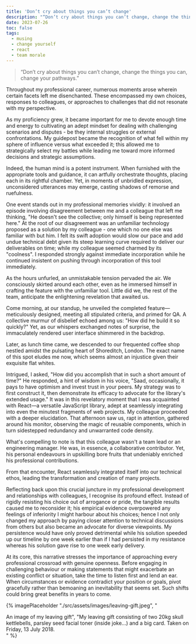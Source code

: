 ```yaml
---
title: 'Don’t cry about things you can’t change'
description: "“Don’t cry about things you can’t change, change the things you can, change your pathways.”"
date: 2023-07-26
toc: false
tags:
  - musing
  - change yourself
  - react
  - team morale
---
```


> “Don’t cry about things you can’t change, change the things you can, change your pathways.”

Throughout my professional career, numerous moments arose wherein certain facets left me disenchanted. These encompassed my own choices, responses to colleagues, or approaches to challenges that did not resonate with my perspective.

As my proficiency grew, it became important for me to devote enough time and energy to cultivating an adept mindset for dealing with challenging scenarios and disputes - be they internal struggles or external confrontations. My guidepost became the recognition of what fell within my sphere of influence versus what exceeded it; this allowed me to strategically select my battles while leading me toward more informed decisions and strategic assumptions.

Indeed, the human mind is a potent instrument. When furnished with the appropriate tools and guidance, it can artfully orchestrate thoughts, placing each in its rightful chamber. Yet, in moments of unbridled expression, unconsidered utterances may emerge, casting shadows of remorse and ruefulness.

One event stands out in my professional memories vividly: it involved an episode involving disagreement between me and a colleague that left me thinking, "He doesn't see the collective; only himself is being represented here." At the root of our disagreement was an unfamiliar technology proposed as a solution by my colleague - one which no one else was familiar with but him. I felt its swift adoption would slow our pace and add undue technical debt given its steep learning curve required to deliver our deliverables on time; while my colleague seemed charmed by its "coolness". I responded strongly against immediate incorporation while he continued insistent on pushing through incorporation of this tool immediately.

As the hours unfurled, an unmistakable tension pervaded the air. We consciously skirted around each other, even as he immersed himself in crafting the feature with the unfamiliar tool. Little did we, the rest of the team, anticipate the enlightening revelation that awaited us.

Come morning, at our standup, he unveiled the completed feature—meticulously designed, meeting all stipulated criteria, and primed for QA. A collective murmur of disbelief echoed among us: "How did he build it so quickly?" Yet, as our whispers exchanged notes of surprise, the immaculately rendered user interface shimmered in the backdrop.

Later, as lunch time came, we descended to our frequented coffee shop nestled amidst the pulsating heart of Shoreditch, London. The exact name of this spot eludes me now, which seems almost an injustice given their exquisite flat whites.

Intrigued, I asked, "How did you accomplish that in such a short amount of time?" He responded, a hint of wisdom in his voice, "Saad, occasionally, it pays to have optimism and invest trust in your peers. My strategy was to first construct it, then demonstrate its efficacy to advocate for the library's extended usage." It was in this revelatory moment that I was acquainted with React—a versatile JavaScript library, adept at seamlessly integrating into even the minutest fragments of web projects. My colleague proceeded with a deeper elucidation. That afternoon saw us, rapt in attention, gathered around his monitor, observing the magic of reusable components, which in turn sidestepped redundancy and unwarranted code density.

What's compelling to note is that this colleague wasn't a team lead or an engineering manager. He was, in essence, a collaborative contributor. Yet, his personal endeavours in upskilling bore fruits that undeniably enriched his professional contributions.

From that encounter, React seamlessly integrated itself into our technical ethos, leading the transformation and creation of many projects.

Reflecting back upon this crucial juncture in my professional development and relationships with colleagues, I recognise its profound effect. Instead of rigidly resisting his choice out of arrogance or pride, the tangible results caused me to reconsider it; his empirical evidence overpowered any feelings of inferiority I might harbour about his choices; hence I not only changed my approach by paying closer attention to technical discussions from others but also became an advocate for diverse viewpoints. My persistence would have only proved detrimental while his solution speeded up our timeline by one week earlier than if I had persisted in my resistance whereas his solution gave rise to one week early delivery.

At its core, this narrative stresses the importance of approaching every professional crossroad with genuine openness. Before engaging in challenging behaviour or making statements that might exacerbate an existing conflict or situation, take the time to listen first and lend an ear. When circumstances or evidence contradict your position or goals, pivot gracefully rather than bemoaning an inevitability that seems set. Such shifts could bring great benefits in years to come.

{% imagePlaceholder "./src/assets/images/leaving-gift.jpeg", "<figcaption>An image of my leaving gift", "My leaving gift consisting of two 20kg skull kettlebells, parsley seed facial toner (inside joke...) and a big card. Taken on Friday, 13 July 2018.</figcaption>" %}

